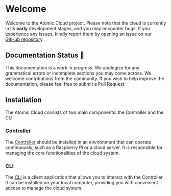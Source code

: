 # Welcome

Welcome to the Atomic Cloud project. Please note that the cloud is currently in its **early** development stages, and you may encounter bugs. If you experience any issues, kindly report them by opening an issue on our [GitHub repository](https://github.com/HttpRafa/atomic-cloud).

## Documentation Status 🚧
This documentation is a work in progress. We apologize for any grammatical errors or incomplete sections you may come across. We welcome contributions from the community. If you wish to help improve the documentation, please feel free to submit a Pull Request.

## Installation
The Atomic Cloud consists of two main components: the Controller and the CLI.

### Controller
The [Controller](usage/controller/index.md) should be installed in an environment that can operate continuously, such as a Raspberry Pi or a cloud server. It is responsible for managing the core functionalities of the cloud system.

### CLI
The [CLI](usage/cli/index.md) is a client application that allows you to interact with the Controller. It can be installed on your local computer, providing you with convenient access to manage the cloud system.
